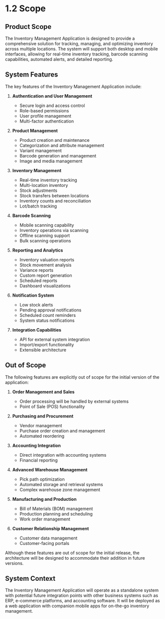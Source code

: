 # 1.2 Scope

## Product Scope

The Inventory Management Application is designed to provide a comprehensive solution for tracking, managing, and optimizing inventory across multiple locations. The system will support both desktop and mobile interfaces, allowing for real-time inventory tracking, barcode scanning capabilities, automated alerts, and detailed reporting.

## System Features

The key features of the Inventory Management Application include:

1. **Authentication and User Management**

   - Secure login and access control
   - Role-based permissions
   - User profile management
   - Multi-factor authentication

2. **Product Management**

   - Product creation and maintenance
   - Categorization and attribute management
   - Variant management
   - Barcode generation and management
   - Image and media management

3. **Inventory Management**

   - Real-time inventory tracking
   - Multi-location inventory
   - Stock adjustments
   - Stock transfers between locations
   - Inventory counts and reconciliation
   - Lot/batch tracking

4. **Barcode Scanning**

   - Mobile scanning capability
   - Inventory operations via scanning
   - Offline scanning support
   - Bulk scanning operations

5. **Reporting and Analytics**

   - Inventory valuation reports
   - Stock movement analysis
   - Variance reports
   - Custom report generation
   - Scheduled reports
   - Dashboard visualizations

6. **Notification System**

   - Low stock alerts
   - Pending approval notifications
   - Scheduled count reminders
   - System status notifications

7. **Integration Capabilities**
   - API for external system integration
   - Import/export functionality
   - Extensible architecture

## Out of Scope

The following features are explicitly out of scope for the initial version of the application:

1. **Order Management and Sales**

   - Order processing will be handled by external systems
   - Point of Sale (POS) functionality

2. **Purchasing and Procurement**

   - Vendor management
   - Purchase order creation and management
   - Automated reordering

3. **Accounting Integration**

   - Direct integration with accounting systems
   - Financial reporting

4. **Advanced Warehouse Management**

   - Pick path optimization
   - Automated storage and retrieval systems
   - Complex warehouse zone management

5. **Manufacturing and Production**

   - Bill of Materials (BOM) management
   - Production planning and scheduling
   - Work order management

6. **Customer Relationship Management**
   - Customer data management
   - Customer-facing portals

Although these features are out of scope for the initial release, the architecture will be designed to accommodate their addition in future versions.

## System Context

The Inventory Management Application will operate as a standalone system with potential future integration points with other business systems such as ERP, e-commerce platforms, and accounting software. It will be deployed as a web application with companion mobile apps for on-the-go inventory management.
